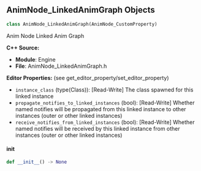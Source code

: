 ## AnimNode_LinkedAnimGraph Objects

```python
class AnimNode_LinkedAnimGraph(AnimNode_CustomProperty)
```

Anim Node Linked Anim Graph

**C++ Source:**

- **Module**: Engine
- **File**: AnimNode_LinkedAnimGraph.h

**Editor Properties:** (see get_editor_property/set_editor_property)

- ``instance_class`` (type(Class)):  [Read-Write] The class spawned for this linked instance
- ``propagate_notifies_to_linked_instances`` (bool):  [Read-Write] Whether named notifies will be propagated from this linked instance to other instances (outer or other linked instances)
- ``receive_notifies_from_linked_instances`` (bool):  [Read-Write] Whether named notifies will be received by this linked instance from other instances (outer or other linked instances)

<a id="unreal.AnimNode_LinkedAnimGraph.__init__"></a>

#### __init__

```python
def __init__() -> None
```

<a id="unreal.AnimNode_SubInstance"></a>